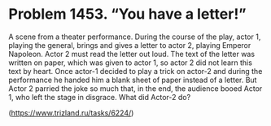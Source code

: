 # Problem 1453. “You have a letter!”

A scene from a theater performance. During the course of the play, actor 1, playing the general, brings and gives a letter to actor 2, playing Emperor Napoleon. Actor 2 must read the letter out loud. The text of the letter was written on paper, which was given to actor 1, so actor 2 did not learn this text by heart. Once actor-1 decided to play a trick on actor-2 and during the performance he handed him a blank sheet of paper instead of a letter. But Actor 2 parried the joke so much that, in the end, the audience booed Actor 1, who left the stage in disgrace. What did Actor-2 do?

(https://www.trizland.ru/tasks/6224/)